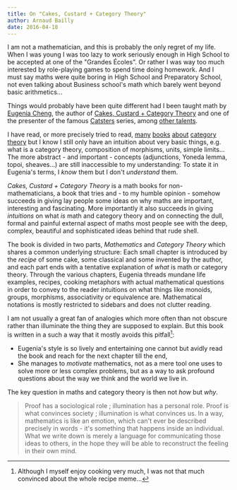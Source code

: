 ```yaml
---
title: On "Cakes, Custard + Category Theory"
author: Arnaud Bailly 
date: 2016-04-18
---
```


I am not a mathematician, and this is probably the only regret of my life. When I was young I was too lazy to work seriously
enough in High School to be accepted at one of the "Grandes Écoles". Or rather I was way too much interested by role-playing games to
spend time doing homework. And I must say maths were quite boring in High School and Preparatory School, not even talking about
Business school's math which barely went beyond basic arithmetics...

Things would probably have been quite different had I been taught math by
[Eugenia Cheng](http://www.eugeniacheng.com/), the author of [Cakes, Custard + Category Theory](http://www.amazon.co.uk/Cakes-Custard-Category-Theory-understanding/dp/1781252874/ref=sr_1_1?ie=UTF8&qid=1422244697&sr=8-1&keywords=eugenia+cheng) and one of the presenter of the famous
[Catsters](https://www.youtube.com/watch?v=9fohXBj2UEI&list=PL0E91279846EC843E) series, among
[other talents](http://liederstube.wix.com/home).

I have read, or more precisely tried to read, [many](https://www.cambridge.org/catalogue/catalogue.asp?isbn=9780521719162)
[books](http://www.maths.ed.ac.uk/~aar/papers/maclanecat.pdf) [about](http://www.math.mcgill.ca/triples/Barr-Wells-ctcs.pdf)
[category](http://www.mpi-sws.org/~dreyer/courses/catlogic/awodey.pdf)
[theory](http://ebooks.library.cornell.edu/cgi/t/text/text-idx?c=math;cc=math;view=toc;subview=short;idno=Gold010) but I know I
still only have an intuition about very basic things, e.g. what is a category theory, composition of morphisms, units, simple
limits... The more abstract - and important - concepts (adjunctions, Yoneda lemma, topoi, sheaves...) are still inaccessible to my
understanding: To state it in Eugenia's terms, I *know* them but I don't *understand* them.

*Cakes, Custard + Category Theory* is a math books for non-mathematicians, a book that tries and - to my humble opinion - somehow
succeeds in giving lay people some ideas on why maths are important, interesting and fascinating. More importantly it also succeeds
in giving *intuitions* on what *is* math and category theory and on connecting the dull, formal and painful external aspect of maths
most people see with the deep, complex, beautiful and sophisticated ideas behind that rude shell.

The book is divided in two parts, *Mathematics* and *Category Theory* which shares a common underlying structure: Each small chapter
is introduced by the *recipe* of some cake, some classical and some invented by the author, and each part ends with a tentative
explanation of *what* is math or category theory. Through the various chapters, Eugenia threads mundane life examples, recipes,
cooking metaphors with actual mathematical questions in order to convey to the reader intuitions on what things like monoids,
groups, morphisms, associativity or equivalence are. Mathematical notations is mostly restricted to sidebars and does not clutter
reading.

I am not usually a great fan of analogies which more often than not obscure rather than illuminate the thing they are supposed to
explain. But this book is written in a such a way that it mostly avoids this pitfall[^1]:

* Eugenia's style is so lively and entertaining one cannot but avidly read the book and reach for the next chapter till the end,
* She manages to *motivate* mathematics, not as a mere tool one uses to solve more or less complex problems, but as a way to ask
profound questions about the way we think and the world we live in.

The key question in maths and category theory is then not *how* but *why*.

> Proof has a sociological role ; illumination has a personal role.
> Proof is what convinces society ; illumination is what convinces us.
> In a way, mathematics is like an emotion, which can't ever be described precisely in words - it's something that happens inside an
> individual. What we write down is merely a language for communicating those ideas to others, in the hope they will be able to
> reconstruct the feeling in their own mind.


[^1]: Although I myself enjoy cooking very much, I was not that much convinced about the whole recipe meme...
